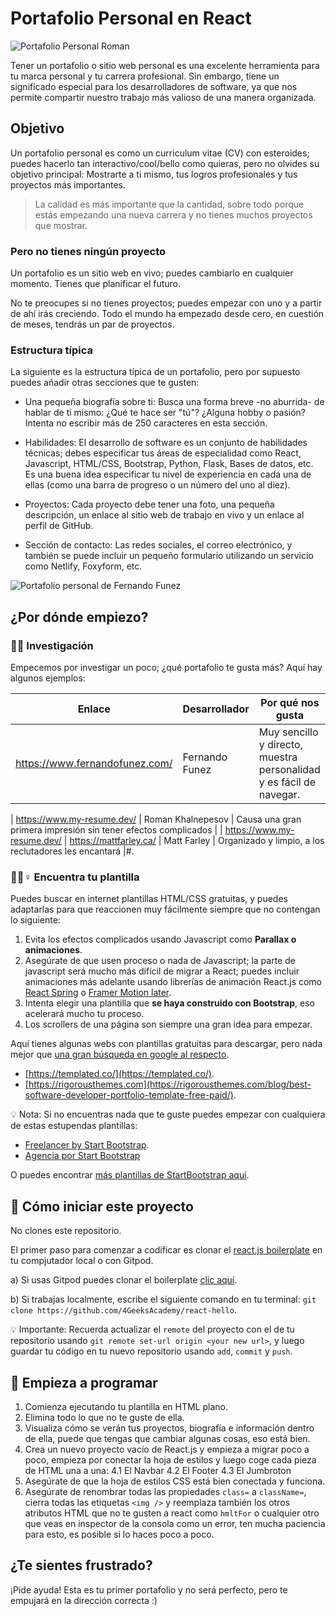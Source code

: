 # Portafolio Personal en React

![Portafolio Personal Roman](https://github.com/breatheco-de/exercise-personal-portfolio-react/blob/main/preview.gif)

Tener un portafolio o sitio web personal es una excelente herramienta para tu marca personal y tu carrera profesional. Sin embargo, tiene un significado especial para los desarrolladores de software, ya que nos permite compartir nuestro trabajo más valioso de una manera organizada.

## Objetivo

Un portafolio personal es como un curriculum vitae (CV) con esteroides; puedes hacerlo tan interactivo/cool/bello como quieras, pero no olvides su objetivo principal: Mostrarte a ti mismo, tus logros profesionales y tus proyectos más importantes.

> La calidad es más importante que la cantidad, sobre todo porque estás empezando una nueva carrera y no tienes muchos proyectos que mostrar.

### Pero no tienes ningún proyecto

Un portafolio es un sitio web en vivo; puedes cambiarlo en cualquier momento. Tienes que planificar el futuro. 

No te preocupes si no tienes proyectos; puedes empezar con uno y a partir de ahí irás creciendo. Todo el mundo ha empezado desde cero, en cuestión de meses, tendrás un par de proyectos.

### Estructura típica

La siguiente es la estructura típica de un portafolio, pero por supuesto puedes añadir otras secciones que te gusten:

- Una pequeña biografía sobre ti: Busca una forma breve -no aburrida- de hablar de ti mismo: ¿Qué te hace ser "tú"? ¿Alguna hobby o pasión? Intenta no escribir más de 250 caracteres en esta sección.

- Habilidades: El desarrollo de software es un conjunto de habilidades técnicas; debes especificar tus áreas de especialidad como React, Javascript, HTML/CSS, Bootstrap, Python, Flask, Bases de datos, etc. Es una buena idea especificar tu nivel de experiencia en cada una de ellas (como una barra de progreso o un número del uno al diez).

- Proyectos: Cada proyecto debe tener una foto, una pequeña descripción, un enlace al sitio web de trabajo en vivo y un enlace al perfil de GitHub.

- Sección de contacto: Las redes sociales, el correo electrónico, y también se puede incluir un pequeño formulario utilizando un servicio como Netlify, Foxyform, etc.

![Portafolio personal de Fernando Funez](https://github.com/breatheco-de/exercise-personal-portfolio-react/blob/main/fernando-funez.png?raw=true)

## ¿Por dónde empiezo?

### 👩🔬 Investigación

Empecemos por investigar un poco; ¿qué portafolio te gusta más? Aquí hay algunos ejemplos: 

| Enlace | Desarrollador | Por qué nos gusta
| ------------------------------- | --------------- | ------------------------------------------------------------------------------------- |
| https://www.fernandofunez.com/ | Fernando Funez | Muy sencillo y directo, muestra personalidad y es fácil de navegar. 

| https://www.my-resume.dev/ | Roman Khalnepesov | Causa una gran primera impresión sin tener efectos complicados | | https://www.my-resume.dev/
| https://mattfarley.ca/ | Matt Farley | Organizado y limpio, a los reclutadores les encantará |#.


### 🕵🏽♀️ Encuentra tu plantilla

Puedes buscar en internet plantillas HTML/CSS gratuitas, y puedes adaptarlas para que reaccionen muy fácilmente siempre que no contengan lo siguiente:

1. Evita los efectos complicados usando Javascript como **Parallax o animaciones**.
2. Asegúrate de que usen proceso o nada de Javascript; la parte de javascript será mucho más difícil de migrar a React; puedes incluir animaciones más adelante usando librerías de animación React.js como [React Spring](https://www.react-spring.io/docs/hooks/examples) o [Framer Motion later](https://www.framer.com/motion/).
3. Intenta elegir una plantilla que **se haya construido con Bootstrap**, eso acelerará mucho tu proceso.
4. Los scrollers de una página son siempre una gran idea para empezar.

Aquí tienes algunas webs con plantillas gratuitas para descargar, pero nada mejor que [una gran búsqueda en google al respecto](https://www.google.com/search?q=html+templates+portfolio+software+developer).

- [https://templated.co/](https://templated.co/).
- [https://rigorousthemes.com](https://rigorousthemes.com/blog/best-software-developer-portfolio-template-free-paid/).

💡 Nota: Si no encuentras nada que te guste puedes empezar con cualquiera de estas estupendas plantillas:

- [Freelancer by Start Bootstrap](https://startbootstrap.com/theme/freelancer).
- [Agencia por Start Bootstrap](https://startbootstrap.com/theme/agency)

O puedes encontrar [más plantillas de StartBootstrap aquí](https://startbootstrap.com/themes?showAngular=false&showVue=false&showPro=false).

## 🌱  Cómo iniciar este proyecto

No clones este repositorio.

El primer paso para comenzar a codificar es clonar el [react.js boilerplate](https://github.com/4GeeksAcademy/react-hello) en tu compjutador local o con Gitpod.

a) Si usas Gitpod puedes clonar el boilerplate [clic aquí](https://gitpod.io#https://github.com/4GeeksAcademy/react-hello).

b) Si trabajas localmente, escribe el siguiente comando en tu terminal: `git clone https://github.com/4GeeksAcademy/react-hello`.

💡 Importante: Recuerda actualizar el `remote` del proyecto con el de tu repositorio usando `git remote set-url origin <your new url>`, y luego guardar tu código en tu nuevo repositorio usando `add`, `commit` y `push`.

## 📝 Empieza a programar

1. Comienza ejecutando tu plantilla en HTML plano.
2. Elimina todo lo que no te guste de ella.
3. Visualiza cómo se verán tus proyectos, biografía e información dentro de ella, puede que tengas que cambiar algunas cosas, eso está bien.
4. Crea un nuevo proyecto vacío de React.js y empieza a migrar poco a poco, empieza por conectar la hoja de estilos y luego coge cada pieza de HTML una a una:
  4.1 El Navbar
  4.2 El Footer
  4.3 El Jumbroton
5. Asegúrate de que la hoja de estilos CSS está bien conectada y funciona.
6. Asegúrate de renombrar todas las propiedades `class=` a `className=`, cierra todas las etiquetas `<img />` y reemplaza también los otros atributos HTML que no te gusten a react como `hmltFor` o cualquier otro que veas en inspector de la consola como un error, ten mucha paciencia para esto, es posible si lo haces poco a poco.

## ¿Te sientes frustrado?

¡Pide ayuda! Esta es tu primer portafolio y no será perfecto, pero te empujará en la dirección correcta :)


